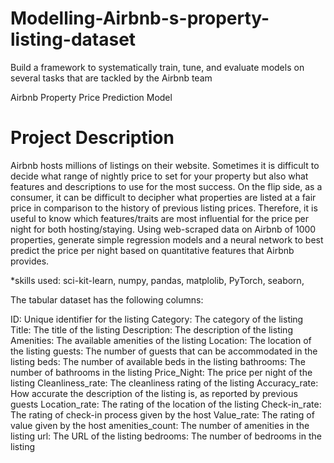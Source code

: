 # Modelling-Airbnb-s-property-listing-dataset
Build a framework to systematically train, tune, and evaluate models on several tasks that are tackled by the Airbnb team

Airbnb Property Price Prediction Model

# Project Description
Airbnb hosts millions of listings on their website. Sometimes it is difficult to decide what range of nightly price to set for your property but also what features and descriptions to use for the most success. On the flip side, as a consumer, it can be difficult to decipher what properties are listed at a fair price in comparison to the history of previous listing prices. Therefore, it is useful to know which features/traits are most influential for the price per night for both hosting/staying.
Using web-scraped data on Airbnb of 1000 properties, generate simple regression models and a neural network to best predict the price per night based on quantitative features that Airbnb provides. 

*skills used: sci-kit-learn, numpy, pandas, matplolib, PyTorch, seaborn,

The tabular dataset has the following columns:

ID: Unique identifier for the listing
Category: The category of the listing
Title: The title of the listing
Description: The description of the listing
Amenities: The available amenities of the listing
Location: The location of the listing
guests: The number of guests that can be accommodated in the listing
beds: The number of available beds in the listing
bathrooms: The number of bathrooms in the listing
Price_Night: The price per night of the listing
Cleanliness_rate: The cleanliness rating of the listing
Accuracy_rate: How accurate the description of the listing is, as reported by previous guests
Location_rate: The rating of the location of the listing
Check-in_rate: The rating of check-in process given by the host
Value_rate: The rating of value given by the host
amenities_count: The number of amenities in the listing
url: The URL of the listing
bedrooms: The number of bedrooms in the listing
